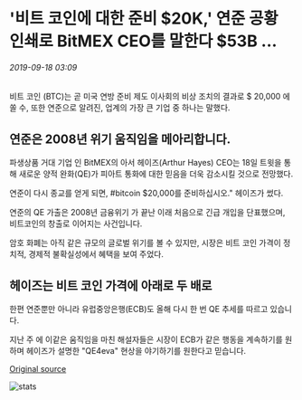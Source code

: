 # '비트 코인에 대한 준비 $20K,' 연준 공황 인쇄로 BitMEX CEO를 말한다 $53B ...

###### 2019-09-18 03:09

비트 코인 (BTC)는 곧 미국 연방 준비 제도 이사회의 비상 조치의 결과로 $ 20,000 에 쏠 수, 또한 연준으로 알려진, 업계의 가장 큰 기업 중 하나는 말했다.

## 연준은 2008년 위기 움직임을 메아리합니다.

파생상품 거대 기업 인 BitMEX의 아서 헤이즈(Arthur Hayes) CEO는 18일 트윗을 통해 새로운 양적 완화(QE)가 피아트 통화에 대한 믿음을 더욱 감소시킬 것으로 전망했다.

연준이 다시 종교를 얻게 되면, #bitcoin $20,000를 준비하십시오." 헤이즈가 썼다.

연준의 QE 가출은 2008년 금융위기 가 끝난 이래 처음으로 긴급 개입을 단표했으며, 비트코인의 창출로 이어지는 사건입니다.

암호 화폐는 아직 같은 규모의 글로벌 위기를 볼 수 있지만, 시장은 비트 코인 가격이 정치적, 경제적 불확실성에서 혜택을 보여 주었다.

## 헤이즈는 비트 코인 가격에 아래로 두 배로

한편 연준뿐만 아니라 유럽중앙은행(ECB)도 올해 다시 한 번 QE 추세를 따르고 있습니다.

지난 주 에 이같은 움직임을 마친 해설자들은 시장이 ECB가 같은 행동을 계속하기를 원하며 헤이즈가 설명한 "QE4eva" 현상을 야기하기를 원한다고 믿습니다.

[Original source](https://cointelegraph.com/news/get-ready-for-bitcoin-20k-says-bitmex-ceo-as-fed-panic-prints-53b)

![stats](https://c.statcounter.com/11760860/0/a89fa40b/1/ "stats")